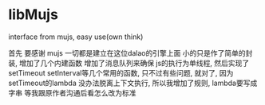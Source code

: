 # libMujs
interface from mujs, easy use(own think)

首先 要感谢 mujs 一切都是建立在这位dalao的引擎上面 小的只是作了简单的封装, 增加了几个内建函数 
增加了消息队列来确保 js的执行为单线程, 然后实现了 setTimeout setInterval等几个常用的函数, 只不过有些问题, 就对了, 因为setTimeout的lambda
没办法脱离上下文执行, 所以我增加了规则, lambda要写成字串 等我跟原作者沟通后看怎么改为标准
